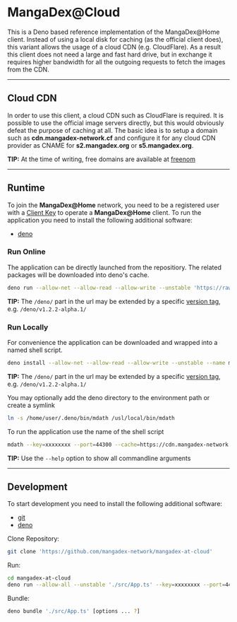 # MangaDex@Cloud

This is a Deno based reference implementation of the MangaDex@Home client.
Instead of using a local disk for caching (as the official client does), this variant allows the usage of a cloud CDN (e.g. CloudFlare).
As a result this client does not need a large and fast hard drive, but in exchange it requires higher bandwidth for all the outgoing requests to fetch the images from the CDN.

----

## Cloud CDN

In order to use this client, a cloud CDN such as CloudFlare is required.
It is possible to use the official image servers directly, but this would obviously defeat the purpose of caching at all.
The basic idea is to setup a domain such as **cdn.mangadex-network.cf** and configure it for any cloud CDN provider as CNAME for **s2.mangadex.org** or **s5.mangadex.org**.

**TIP:** At the time of writing, free domains are available at [freenom](https://www.freenom.com)

----

## Runtime

To join the **MangaDex@Home** network, you need to be a registered user with a [Client Key](https://mangadex.org/md_at_home/request) to operate a **MangaDex@Home** client.
To run the application you need to install the following additional software:

- [deno](https://deno.land/#installation)

### Run Online

The application can be directly launched from the repositiory.
The related packages will be downloaded into deno's cache.
```bash
deno run --allow-net --allow-read --allow-write --unstable 'https://raw.githubusercontent.com/mangadex-network/mangadex-at-cloud/deno/src/App.ts' --key=xxxxxxxx --port=44300 --cache=https://cdn.mangadex-network.cf --size=512
```
**TIP:** The `/deno/` part in the url may be extended by a specific [version tag](https://github.com/mangadex-network/mangadex-at-cloud/tags), e.g. `/deno/v1.2.2-alpha.1/`

### Run Locally

For convenience the application can be downloaded and wrapped into a named shell script.
```bash
deno install --allow-net --allow-read --allow-write --unstable --name mdath 'https://raw.githubusercontent.com/mangadex-network/mangadex-at-cloud/deno/src/App.ts'
```
**TIP:** The `/deno/` part in the url may be extended by a specific [version tag](https://github.com/mangadex-network/mangadex-at-cloud/tags), e.g. `/deno/v1.2.2-alpha.1/`

You may optionally add the deno directory to the environment path or create a symlink
```bash
ln -s /home/user/.deno/bin/mdath /usl/local/bin/mdath
```

To run the application use the name of the shell script

```bash
mdath --key=xxxxxxxx --port=44300 --cache=https://cdn.mangadex-network.cf --size=512
```
**TIP:** Use the `--help` option to show all commandline arguments

----

## Development

To start development you need to install the following additional software:

- [git](https://git-scm.com/book/en/v2/Getting-Started-Installing-Git)
- [deno](https://deno.land/#installation)

Clone Repository:
```bash
git clone 'https://github.com/mangadex-network/mangadex-at-cloud'
```

Run:
```bash
cd mangadex-at-cloud
deno run --allow-all --unstable './src/App.ts' --key=xxxxxxxx --port=44300 --cache=https://cdn.mangadex-network.cf --size=512
```

Bundle:
```bash
deno bundle './src/App.ts' [options ... ?]
```
